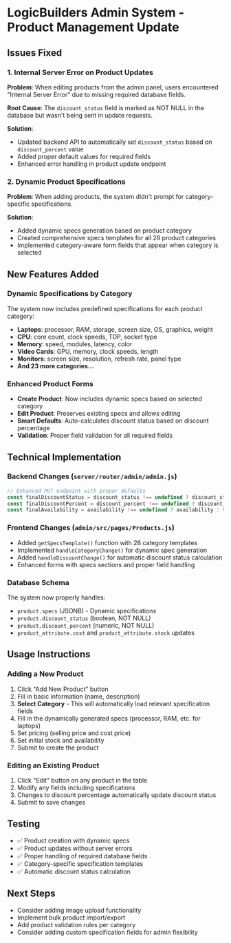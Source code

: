 # LogicBuilders Admin System - Product Management Update

## Issues Fixed

### 1. Internal Server Error on Product Updates
**Problem**: When editing products from the admin panel, users encountered "Internal Server Error" due to missing required database fields.

**Root Cause**: The `discount_status` field is marked as NOT NULL in the database but wasn't being sent in update requests.

**Solution**: 
- Updated backend API to automatically set `discount_status` based on `discount_percent` value
- Added proper default values for required fields
- Enhanced error handling in product update endpoint

### 2. Dynamic Product Specifications
**Problem**: When adding products, the system didn't prompt for category-specific specifications.

**Solution**: 
- Added dynamic specs generation based on product category
- Created comprehensive specs templates for all 28 product categories
- Implemented category-aware form fields that appear when category is selected

## New Features Added

### Dynamic Specifications by Category
The system now includes predefined specifications for each product category:

- **Laptops**: processor, RAM, storage, screen size, OS, graphics, weight
- **CPU**: core count, clock speeds, TDP, socket type
- **Memory**: speed, modules, latency, color
- **Video Cards**: GPU, memory, clock speeds, length
- **Monitors**: screen size, resolution, refresh rate, panel type
- **And 23 more categories...**

### Enhanced Product Forms
- **Create Product**: Now includes dynamic specs based on selected category
- **Edit Product**: Preserves existing specs and allows editing
- **Smart Defaults**: Auto-calculates discount status based on discount percentage
- **Validation**: Proper field validation for all required fields

## Technical Implementation

### Backend Changes (`server/router/admin/admin.js`)
```javascript
// Enhanced PUT endpoint with proper defaults
const finalDiscountStatus = discount_status !== undefined ? discount_status : (discount_percent > 0);
const finalDiscountPercent = discount_percent !== undefined ? discount_percent : 0;
const finalAvailability = availability !== undefined ? availability : true;
```

### Frontend Changes (`admin/src/pages/Products.js`)
- Added `getSpecsTemplate()` function with 28 category templates
- Implemented `handleCategoryChange()` for dynamic spec generation
- Added `handleDiscountChange()` for automatic discount status calculation
- Enhanced forms with specs sections and proper field handling

### Database Schema
The system now properly handles:
- `product.specs` (JSONB) - Dynamic specifications
- `product.discount_status` (boolean, NOT NULL)
- `product.discount_percent` (numeric, NOT NULL)
- `product_attribute.cost` and `product_attribute.stock` updates

## Usage Instructions

### Adding a New Product
1. Click "Add New Product" button
2. Fill in basic information (name, description)
3. **Select Category** - This will automatically load relevant specification fields
4. Fill in the dynamically generated specs (processor, RAM, etc. for laptops)
5. Set pricing (selling price and cost price)
6. Set initial stock and availability
7. Submit to create the product

### Editing an Existing Product
1. Click "Edit" button on any product in the table
2. Modify any fields including specifications
3. Changes to discount percentage automatically update discount status
4. Submit to save changes

## Testing
- ✅ Product creation with dynamic specs
- ✅ Product updates without server errors
- ✅ Proper handling of required database fields
- ✅ Category-specific specification templates
- ✅ Automatic discount status calculation

## Next Steps
- Consider adding image upload functionality
- Implement bulk product import/export
- Add product validation rules per category
- Consider adding custom specification fields for admin flexibility
